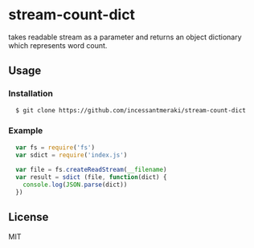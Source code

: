 # stream-count-dict

takes readable stream as a parameter and returns an object dictionary which represents word count. 

## Usage

### Installation

```sh
  $ git clone https://github.com/incessantmeraki/stream-count-dict
```

### Example

```js
  var fs = require('fs')
  var sdict = require('index.js')
  
  var file = fs.createReadStream(__filename)
  var result = sdict (file, function(dict) {
    console.log(JSON.parse(dict))
  })
```

## License

MIT

